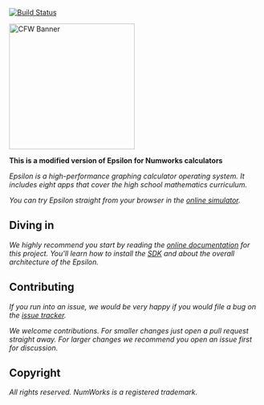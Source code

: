 [![Build Status](https://github.com/numworks/epsilon/workflows/Continuous%20integration/badge.svg)](https://github.com/numworks/epsilon/actions?workflow=Continuous+integration)

<img src="https://i.imgur.com/nV30FYa.jpg" alt="CFW Banner" height="250" >

**This is a modified version of Epsilon for Numworks calculators**

*Epsilon is a high-performance graphing calculator operating system. It includes eight apps that cover the high school mathematics curriculum.*

*You can try Epsilon straight from your browser in the [online simulator](https://www.numworks.com/simulator/).*

## Diving in

*We highly recommend you start by reading the [online documentation](https://www.numworks.com/resources/engineering/software/) for this project. You'll learn how to install the
[SDK](https://www.numworks.com/resources/engineering/software/build/) and about the overall architecture of the Epsilon.*

## Contributing

*If you run into an issue, we would be very happy if you would file a bug on the [issue tracker](https://github.com/numworks/epsilon/issues).*

*We welcome contributions. For smaller changes just open a pull request straight away. For larger changes we recommend you open an issue first for discussion.*

## Copyright

*All rights reserved. NumWorks is a registered trademark.*
